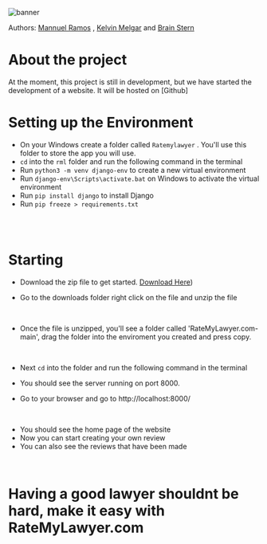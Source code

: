 ![banner](rml\ratemylawyer\static\imgs\Adobe)

Authors: [Mannuel Ramos](https://github.com/Manny2trill) , [Kelvin Melgar](https://github.com/KelvinMelgar2020) and [Brain Stern](https://github.com/sterno2510) 

#  <h1>About the project</h1>

At the moment, this project is still in development, but we have started the development of a website. It will be hosted on [Github]


# Setting up the Environment

- On your Windows create a folder called `Ratemylawyer` . You'll use this folder to store the app you will use.
- `cd` into the `rml` folder and run the following command in the terminal
- Run `python3 -m venv django-env` to create a new virtual environment
- Run `django-env\Scripts\activate.bat` on Windows to activate the virtual environment
- Run `pip install django` to install Django
- Run `pip freeze > requirements.txt`
<br>
<br>


# Starting

* Download the zip file to get started. [Download Here](https://github.com/Manny2trill/RateMyLawyer.com/archive/refs/heads/main.zip))

* Go to the downloads folder right click on the file and  unzip the file
<br>

* Once the file is unzipped, you'll see a folder called 'RateMyLawyer.com-main', drag the folder into the enviroment you created and press copy.
<br>

<!-- <img src="" alt="My Project GIF" width="500" height="300"> -->

* Next `cd` into the folder and run the following command in the terminal
  
<!-- * Run `python3 manage.py runserver` to start the server
<br> -->

<!-- <img src="" alt="My Project GIF" width="500" height="300"> -->

* You should see the server running on port 8000.

<!-- <img src="" alt="My Project GIF" width="500" height="300"> -->

* Go to your browser and go to http://localhost:8000/
<br>

<!-- <img src="" alt="My Project GIF" width="500" height="300"> -->


* You should see the home page of the website
* Now you can start creating your own review 
* You can also see the reviews that have been made

<br>

 # <h1> Having a good lawyer shouldnt be hard, make it easy with RateMyLawyer.com </h1>






